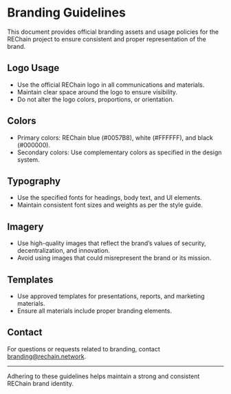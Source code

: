 # Branding Guidelines

This document provides official branding assets and usage policies for the REChain project to ensure consistent and proper representation of the brand.

## Logo Usage

- Use the official REChain logo in all communications and materials.
- Maintain clear space around the logo to ensure visibility.
- Do not alter the logo colors, proportions, or orientation.

## Colors

- Primary colors: REChain blue (#0057B8), white (#FFFFFF), and black (#000000).
- Secondary colors: Use complementary colors as specified in the design system.

## Typography

- Use the specified fonts for headings, body text, and UI elements.
- Maintain consistent font sizes and weights as per the style guide.

## Imagery

- Use high-quality images that reflect the brand’s values of security, decentralization, and innovation.
- Avoid using images that could misrepresent the brand or its mission.

## Templates

- Use approved templates for presentations, reports, and marketing materials.
- Ensure all materials include proper branding elements.

## Contact

For questions or requests related to branding, contact branding@rechain.network.

---

Adhering to these guidelines helps maintain a strong and consistent REChain brand identity.
